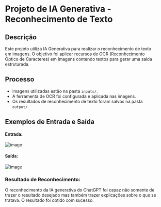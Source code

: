 # Projeto de IA Generativa - Reconhecimento de Texto

## Descrição
Este projeto utiliza IA Generativa para realizar o reconhecimento de texto em imagens. O objetivo foi aplicar recursos de OCR (Reconhecimento Óptico de Caracteres) em imagens contendo textos para gerar uma saída estruturada.

## Processo
- Imagens utilizadas estão na pasta `inputs/`.
- A ferramenta de OCR foi configurada e aplicada nas imagens.
- Os resultados de reconhecimento de texto foram salvos na pasta `output/`.

## Exemplos de Entrada e Saída
#### Entrada: 
![image](https://github.com/user-attachments/assets/4590635e-9e6d-4e8d-ab61-13e02e684846)
#### Saída: 
![image](https://github.com/user-attachments/assets/8dc7fd26-0541-4527-ab51-bce47be2fb82)

### Resultado de Reconhecimento:
O reconhecimento da IA generativa do ChatGPT foi capaz não somente de trazer o resultado desejado mas também trazer explicações sobre o que se tratava. O resultado foi obtido com sucesso. 

